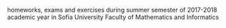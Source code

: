 homeworks, exams and exercises during summer semester of 2017-2018 academic year in Sofia University Faculty of Mathematics and Informatics
